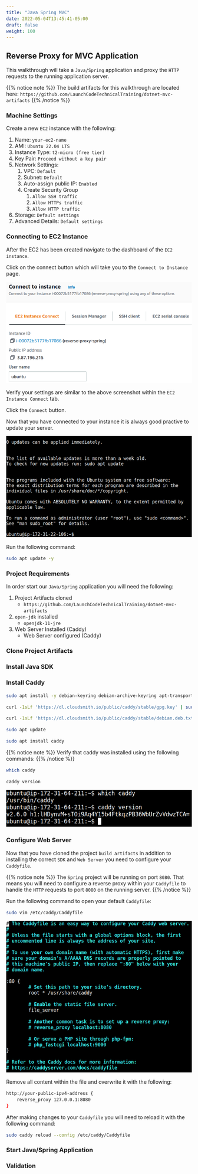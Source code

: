 ```yaml
---
title: "Java Spring MVC"
date: 2022-05-04T13:45:41-05:00
draft: false
weight: 100
---
```


## Reverse Proxy for MVC Application

This walkthrough will take a `Java/Spring` application and proxy the `HTTP` requests to the running application server.

{{% notice note %}}
The build artifacts for this walkthrough are located here:
`https://github.com/LaunchCodeTechnicalTraining/dotnet-mvc-artifacts`
{{% /notice %}}

### Machine Settings

Create a new `EC2` instance with the following:
1. Name: `your-ec2-name`
1. AMI: `Ubuntu 22.04 LTS`
1. Instance Type: `t2-micro (free tier)`
1. Key Pair: `Proceed without a key pair`
1. Network Settings:
    1. VPC: `Default`
    1. Subnet: `Default`
    1. Auto-assign public IP: `Enabled`
    1. Create Security Group
        1. `Allow SSH traffic`
        1. `Allow HTTPs traffic`
        1. `Allow HTTP traffic`
1. Storage: `Default settings`
1. Advanced Details: `Default settings`

### Connecting to EC2 Instance

After the EC2 has been created navigate to the dashboard of the `EC2 instance`.

Click on the connect button which will take you to the `Connect to Instance` page.

![Connect to EC2 Instance Page](pictures/connect-to-instance-page.png?classes=border)

Verify your settings are similar to the above screenshot within the `EC2 Instance Connect` tab.

Click the `Connect` button.

Now that you have connected to your instance it is always good practive to update your server.

![EC2 Instance Connect View](pictures/ec2-instance-connect.png?classes=border)

Run the following command:

```bash
sudo apt update -y
```

### Project Requirements

In order start our `Java/Spring` application you will need the following:
1. Project Artifacts cloned
    - `https://github.com/LaunchCodeTechnicalTraining/dotnet-mvc-artifacts`
1. `open-jdk` installed
    - `openjdk-11-jre`
1. Web Server Installed (Caddy)
    - Web Server configured (Caddy)

### Clone Project Artifacts

### Install Java SDK

### Install Caddy

```bash
sudo apt install -y debian-keyring debian-archive-keyring apt-transport-https
```

```bash
curl -1sLf 'https://dl.cloudsmith.io/public/caddy/stable/gpg.key' | sudo gpg --dearmor -o /usr/share/keyrings/caddy-stable-archive-keyring.gpg
```

```bash
curl -1sLf 'https://dl.cloudsmith.io/public/caddy/stable/debian.deb.txt' | sudo tee /etc/apt/sources.list.d/caddy-stable.list
```

```bash
sudo apt update
```

```bash
sudo apt install caddy
```

{{% notice note %}}
Verify that caddy was installed using the following commands:
{{% /notice %}}

```bash
which caddy
```

```bash
caddy version
```

![Caddy Installation Validation](pictures/caddy-install-validation.png?classes=border)

### Configure Web Server

Now that you have cloned the project `build artifacts` in addition to installing the correct `SDK` and `Web Server` you need to configure your `Caddyfile`.

{{% notice note %}}
The `Spring` project will be running on port `8080`. That means you will need to configure a reverse proxy within your `Caddyfile` to handle the `HTTP` requests to port `8080` on the running server.
{{% /notice %}}

Run the following command to open your default `Caddyfile`:

```bash
sudo vim /etc/caddy/Caddyfile
```

![Default Caddyfile View](pictures/default-caddyfile.png?classes=border)

Remove all content within the file and overwrite it with the following:

```bash
http://your-public-ipv4-address {
    reverse_proxy 127.0.0.1:8080
}
```

After making changes to your `Caddyfile` you will need to reload it with the following command:

```bash
sudo caddy reload --config /etc/caddy/Caddyfile
```

### Start Java/Spring Application

### Validation
